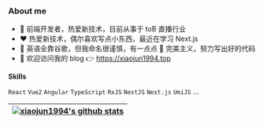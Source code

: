 ### About me

- 💼 前端开发者，热爱新技术，目前从事于 toB 直播行业
- ❤️ 热爱新技术，偶尔喜欢写点小东西，最近在学习 Next.js
- 👀 英语全靠谷歌，但我命名很谨慎，有一点点 🤏 完美主义，努力写出好的代码
- 📝 欢迎访问我的 blog 👉 <https://xiaojun1994.top>

**Skills**

`React` `Vue2` `Angular` `TypeScript` `RxJS` `NestJS` `Next.js` `UmiJS` ...



| <a href="https://github.com/xiaojun1994"><img align="center" src="https://github-readme-stats.vercel.app/api?username=xiaojun1994&show_icons=true&include_all_commits=true&theme=buefy&hide_border=true" alt="xiaojun1994's github stats" /></a> |
| ------------- |
